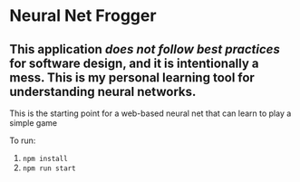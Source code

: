 # Neural Net Frogger 
## This application *_does not follow best practices_* for software design, and it is intentionally a mess. This is my personal learning tool for understanding neural networks. 

This is the starting point for a web-based neural net that can learn to play a simple game

To run:
1. `npm install`
2. `npm run start`